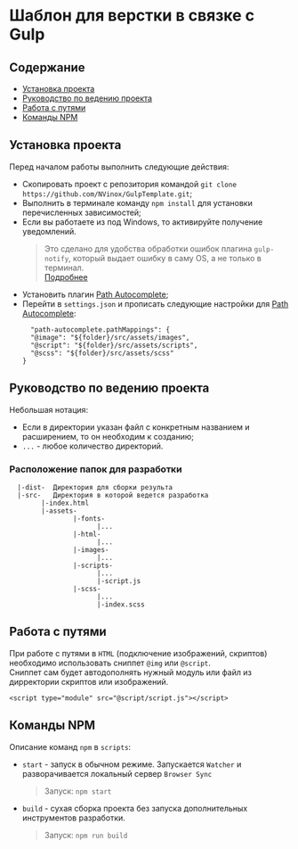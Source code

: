 # Шаблон для верстки в связке с Gulp

## Содержание

- [Установка проекта](#установка-проекта)
- [Руководство по ведению проекта](#руководство-по-ведению-проекта)
- [Работа с путями](#работа-с-путями)
- [Команды NPM](#команды-npm)

## Установка проекта

Перед началом работы выполнить следующие действия:

- Скопировать проект с репозитория командой `git clone https://github.com/NVinox/GulpTemplate.git`;
- Выполнить в терминале команду `npm install` для установки перечисленных зависимостей;
- Если вы работаете из под Windows, то активируйте получение уведомлений.
  > Это сделано для удобства обработки ошибок плагина `gulp-notify`, который выдает ошибку в саму OS, а не только в терминал.<br>[Подробнее](https://www.npmjs.com/package/gulp-notify "Ссылка на пакет gulp-notify")
- Установить плагин [Path Autocomplete](https://marketplace.visualstudio.com/items?itemName=ionutvmi.path-autocomplete, "Ссылка на страницу плагина");
- Перейти в `settings.json` и прописать следующие настройки для [Path Autocomplete](https://marketplace.visualstudio.com/items?itemName=ionutvmi.path-autocomplete, "Ссылка на страницу плагина"):
  ```
    "path-autocomplete.pathMappings": {
  	"@image": "${folder}/src/assets/images",
  	"@script": "${folder}/src/assets/scripts",
  	"@scss": "${folder}/src/assets/scss"
  }
  ```

## Руководство по ведению проекта

Небольшая нотация:

- Если в директории указан файл с конкретным названием и расширением, то он необходим к созданию;
- `...` - любое количество директорий.

### Расположение папок для разработки

```
  |-dist-  Директория для сборки результа
  |-src-   Директория в которой ведется разработка
        |-index.html
        |-assets-
                |-fonts-
                      |...
                |-html-
                      |...
                |-images-
                      |...
                |-scripts-
                      |...
                      |-script.js
                |-scss-
                      |...
                      |-index.scss
```

## Работа с путями

При работе с путями в `HTML` (подключение изображений, скриптов) необходимо использовать сниппет `@img` или `@script`.<br>
Сниппет сам будет автодополнять нужный модуль или файл из дирректории скриптов или изображений.

```
<script type="module" src="@script/script.js"></script>
```

## Команды NPM

Описание команд `npm` в `scripts`:

- `start` - запуск в обычном режиме. Запускается `Watcher` и разворачивается локальный сервер `Browser Sync`
  > Запуск: `npm start`
- `build` - сухая сборка проекта без запуска дополнительных инструментов разработки.
  > Запуск: `npm run build`
